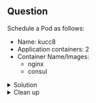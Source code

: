 ## Question 
Schedule a Pod as follows:
- Name: kucc8
- Application containers: 2
- Container Name/Images:
  - nginx
  - consul

<details>
<summary> Solution</summary>

```
kubectl run kucc8 --image=nginx --dry-run=client -o yaml > kucc8-pod.yaml
```
Modify the `kucc8-pod.yaml` file by adding the Consul container, and then save the updated file. The contents of the file will resemble the following:

```
apiVersion: v1
kind: Pod
metadata:
  creationTimestamp: null
  labels:
    run: kucc8
  name: kucc8
spec:
  containers:
  - image: nginx
    name: nginx
  - image: hashicorp/consul
    name: consul
    resources: {}
  dnsPolicy: ClusterFirst
  restartPolicy: Always
status: {}
```

```
kubectl create -f kucc8-pod.yaml
```
</details>

<details>
<summary> Clean up</summary>

```
kubectl delete pod kucc8
```
</details>